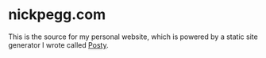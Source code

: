 # nickpegg.com

This is the source for my personal website, which is powered by a static site
generator I wrote called [Posty](https://github.com/nickpegg/posty).

